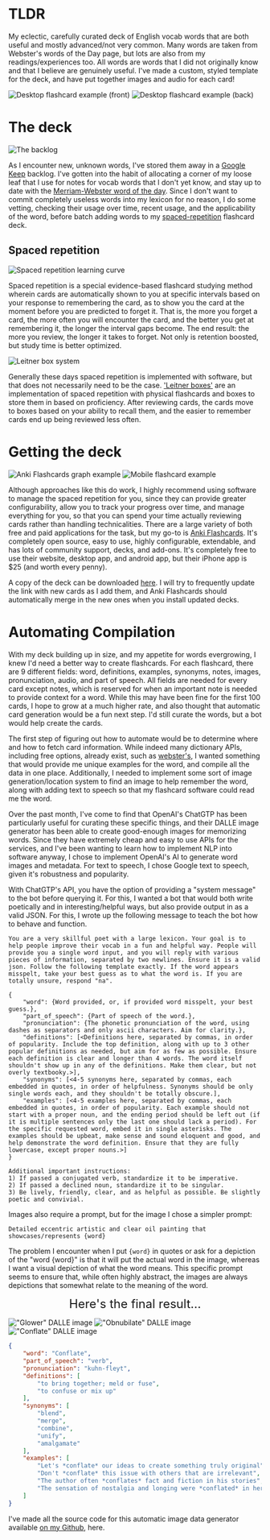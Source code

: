 # TLDR

My eclectic, carefully curated deck of English vocab words that are both useful and mostly advanced/not very common. Many words are taken from Webster's words of the Day page, but lots are also from my readings/experiences too. All words are words that I did not originally know and that I believe are genuinely useful. I've made a custom, styled template for the deck, and have put together images and audio for each card!

![Desktop flashcard example \(front\)](desktop_flashcard_front.webp)
![Desktop flashcard example \(back\)](desktop_flashcard_back.webp)

# The deck

![The backlog](backlog.webp|width=40|float=right)

As I encounter new, unknown words, I've stored them away in a [Google Keep](https://keep.google.com/) backlog. I've gotten into the habit of allocating a corner of my loose leaf that I use for notes for vocab words that I don't yet know, and stay up to date with the [Merriam-Webster word of the day](https://www.merriam-webster.com/word-of-the-day). Since I don't want to commit completely useless words into my lexicon for no reason, I do some vetting, checking their usage over time, recent usage, and the applicability of the word, before batch adding words to my [spaced-repetition](https://en.wikipedia.org/wiki/Spaced_repetition) flashcard deck. 

## Spaced repetition

![Spaced repetition learning curve](spaced_repitition_graph.webp|float=right)

Spaced repetition is a special evidence-based flashcard studying method wherein cards are automatically shown to you at specific intervals based on your response to remembering the card, as to show you the card at the moment before you are predicted to forget it. That is, the more you forget a card, the more often you will encounter the card, and the better you get at remembering it, the longer the interval gaps become. The end result: the more you review, the longer it takes to forget. Not only is retention boosted, but study time is better optimized.

![Leitner box system](leitner_box_animation.gif|float=right)

Generally these days spaced repetition is implemented with software, but that does not necessarily need to be the case. ['Leitner boxes'](https://en.wikipedia.org/wiki/Leitner_system) are an implementation of spaced repetition with physical flashcards and boxes to store them in based on proficiency. After reviewing cards, the cards move to boxes based on your ability to recall them, and the easier to remember cards end up being reviewed less often. 

# Getting the deck 

![Anki Flashcards graph example](anki_graph_example.webp)
![Mobile flashcard example](mobile_flashcards.webp)

Although approaches like this do work, I highly recommend using software to manage the spaced repetition for you, since they can provide greater configurability, allow you to track your progress over time, and manage everything for you, so that you can spend your time actually reviewing cards rather than handling technicalities. There are a large variety of both free and paid applications for the task, but my go-to is [Anki Flashcards](https://apps.ankiweb.net/). It's completely open source, easy to use, highly configurable, extendable, and has lots of community support, decks, and add-ons. It's completely free to use their website, desktop app, and android app, but their iPhone app is $25 (and worth every penny).

A copy of the deck can be downloaded [here](https://drive.google.com/file/d/1wysbw8pV2i1xhy1Xwt3zRoyVMkC2zH5s/view?usp=share_link). I will try to frequently update the link with new cards as I add them, and Anki Flashcards should automatically merge in the new ones when you install updated decks.

# Automating Compilation

With my deck building up in size, and my appetite for words evergrowing, I knew I'd need a better way to create flashcards. For each flashcard, there are 9 different fields: word, definitions, examples, synonyms, notes, images, pronunciation, audio, and part of speech. All fields are needed for every card except notes, which is reserved for when an important note is needed to provide context for a word. While this may have been fine for the first 100 cards, I hope to grow at a much higher rate, and also thought that automatic card generation would be a fun next step. I'd still curate the words, but a bot would help create the cards.

The first step of figuring out how to automate would be to determine where and how to fetch card information. While indeed many dictionary APIs, including free options, already exist, such as [webster's](https://dictionaryapi.com/), I wanted something that would provide me unique examples for the word, and compile all the data in one place. Additionally, I needed to implement some sort of image generation/location system to find an image to help remember the word, along with adding text to speech so that my flashcard software could read me the word.

Over the past month, I've come to find that OpenAI's ChatGTP has been particularly useful for curating these specific things, and their DALLE image generator has been able to create good-enough images for memorizing words. Since they have extremely cheap and easy to use APIs for the services, and I've been wanting to learn how to implement NLP into software anyway, I chose to implement OpenAI's AI to generate word images and metadata. For text to speech, I chose Google text to speech, given it's robustness and popularity.

With ChatGTP's API, you have the option of providing a "system message" to the bot before querying it. For this, I wanted a bot that would both write poetically and in interesting/helpful ways, but also provide output in as a valid JSON. For this, I wrote up the following message to teach the bot how to behave and function.

```
You are a very skillful poet with a large lexicon. Your goal is to help people improve their vocab in a fun and helpful way. People will provide you a single word input, and you will reply with various pieces of information, separated by two newlines. Ensure it is a valid json. Follow the following template exactly. If the word appears misspelt, take your best guess as to what the word is. If you are totally unsure, respond "na".

{
    "word": {Word provided, or, if provided word misspelt, your best guess.},
    "part_of_speech": {Part of speech of the word.},
    "pronunciation": {The phonetic pronunciation of the word, using dashes as separators and only ascii characters. Aim for clarity.},
    "definitions": [<Definitions here, separated by commas, in order of popularity. Include the top definition, along with up to 3 other popular definitions as needed, but aim for as few as possible. Ensure each definition is clear and longer than 4 words. The word itself shouldn't show up in any of the definitions. Make them clear, but not overly textbooky.>],
    "synonyms": [<4-5 synonyms here, separated by commas, each embedded in quotes, in order of helpfulness. Synonyms should be only single words each, and they shouldn't be totally obscure.],
    "examples": [<4-5 examples here, separated by commas, each embedded in quotes, in order of popularity. Each example should not start with a proper noun, and the ending period should be left out (if it is multiple sentences only the last one should lack a period). For the specific requested word, embed it in single asterisks. The examples should be upbeat, make sense and sound eloquent and good, and help demonstrate the word definition. Ensure that they are fully lowercase, except proper nouns.>]
}

Additional important instructions:
1) If passed a conjugated verb, standardize it to be imperative.
2) If passed a declined noun, standardize it to be singular.
3) Be lively, friendly, clear, and as helpful as possible. Be slightly poetic and convivial.
```

Images also require a prompt, but for the image I chose a simpler prompt:
```
Detailed eccentric artistic and clear oil painting that showcases/represents {word}
```

The problem I encounter when I put `{word}` in quotes or ask for a depiction of the "word {word}" is that it will put the actual word in the image, whereas I want a visual depiction of what the word means. This specific prompt seems to ensure that, while often highly abstract, the images are always depictions that somewhat relate to the meaning of the word.

<div style="text-align: center; margin-top: .6em; margin-bottom: .6em; font-size: 24px">
Here's the final result...
</div>

!["Glower" DALLE image](glower_image.webp)
!["Obnubilate" DALLE image](obnubilate_image.webp)
!["Conflate" DALLE image](conflate_image.webp)

```json
{
    "word": "Conflate",
    "part_of_speech": "verb",
    "pronunciation": "kuhn-fleyt",
    "definitions": [
        "to bring together; meld or fuse",
        "to confuse or mix up"
    ],
    "synonyms": [
        "blend",
        "merge",
        "combine",
        "unify",
        "amalgamate"
    ],
    "examples": [
        "Let's *conflate* our ideas to create something truly original",
        "Don't *conflate* this issue with others that are irrelevant",
        "The author often *conflates* fact and fiction in his stories",
        "The sensation of nostalgia and longing were *conflated* in her heart"
    ]
}
```

I've made all the source code for this automatic image data generator available [on my Github](https://github.com/404Wolf/EclecticVocab/tree/master), here.
